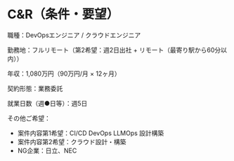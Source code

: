 # C&R（条件・要望）

職種：DevOpsエンジニア / クラウドエンジニア

勤務地：フルリモート（第2希望：週2日出社 + リモート（最寄り駅から60分以内））

年収：1,080万円（90万円/月 × 12ヶ月）

契約形態：業務委託

就業日数（週●日等）：週5日

その他ご希望：
- 案件内容第1希望：CI/CD DevOps LLMOps 設計構築
- 案件内容第2希望：クラウド設計・構築
- NG企業：日立、NEC